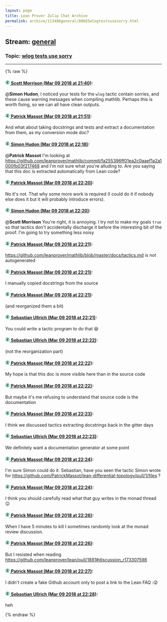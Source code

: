 ```yaml
---
layout: page
title: Lean Prover Zulip Chat Archive 
permalink: archive/113488general/80665wlogtestsusesorry.html
---
```


## Stream: [general](index.html)
### Topic: [wlog tests use sorry](80665wlogtestsusesorry.html)

---


{% raw %}
#### [![Click to go to Zulip](../../assets/img/zulip2.png) Scott Morrison (Mar 09 2018 at 21:40)](https://leanprover.zulipchat.com/#narrow/stream/113488-general/topic/wlog%20tests%20use%20sorry/near/123507100):
@**Simon Hudon**, I noticed your tests for the `wlog` tactic contain sorries, and these cause warning messages when compiling mathlib. Perhaps this is worth fixing, so we can all have clean outputs.

#### [![Click to go to Zulip](../../assets/img/zulip2.png) Patrick Massot (Mar 09 2018 at 21:51)](https://leanprover.zulipchat.com/#narrow/stream/113488-general/topic/wlog%20tests%20use%20sorry/near/123507647):
And what about taking docstrings and tests and extract a documentation from them, as my conversion mode doc?

#### [![Click to go to Zulip](../../assets/img/zulip2.png) Simon Hudon (Mar 09 2018 at 22:18)](https://leanprover.zulipchat.com/#narrow/stream/113488-general/topic/wlog%20tests%20use%20sorry/near/123508868):
@**Patrick Massot** I'm looking at https://github.com/leanprover/mathlib/commit/fa255396ff01ea2c0aaef1a2a1000fb03f217468 and I'm not sure what you're alluding to. Are you saying that this doc is extracted automatically from Lean code?

#### [![Click to go to Zulip](../../assets/img/zulip2.png) Patrick Massot (Mar 09 2018 at 22:20)](https://leanprover.zulipchat.com/#narrow/stream/113488-general/topic/wlog%20tests%20use%20sorry/near/123508965):
No it's not. That why some more work is required (I could do it if nobody else does it but it will probably introduce errors).

#### [![Click to go to Zulip](../../assets/img/zulip2.png) Simon Hudon (Mar 09 2018 at 22:20)](https://leanprover.zulipchat.com/#narrow/stream/113488-general/topic/wlog%20tests%20use%20sorry/near/123508966):
@**Scott Morrison** You're right, it is annoying. I try not to make my goals `true` so that tactics don't accidentally discharge it before the interesting bit of the proof. I'm going to try something less noisy

#### [![Click to go to Zulip](../../assets/img/zulip2.png) Patrick Massot (Mar 09 2018 at 22:21)](https://leanprover.zulipchat.com/#narrow/stream/113488-general/topic/wlog%20tests%20use%20sorry/near/123508978):
https://github.com/leanprover/mathlib/blob/master/docs/tactics.md is _not_ autogenerated

#### [![Click to go to Zulip](../../assets/img/zulip2.png) Patrick Massot (Mar 09 2018 at 22:21)](https://leanprover.zulipchat.com/#narrow/stream/113488-general/topic/wlog%20tests%20use%20sorry/near/123508988):
I manually copied docstrings from the source

#### [![Click to go to Zulip](../../assets/img/zulip2.png) Patrick Massot (Mar 09 2018 at 22:21)](https://leanprover.zulipchat.com/#narrow/stream/113488-general/topic/wlog%20tests%20use%20sorry/near/123508995):
(and reorganized them a bit)

#### [![Click to go to Zulip](../../assets/img/zulip2.png) Sebastian Ullrich (Mar 09 2018 at 22:21)](https://leanprover.zulipchat.com/#narrow/stream/113488-general/topic/wlog%20tests%20use%20sorry/near/123508998):
You could write a tactic program to do that :laughing:

#### [![Click to go to Zulip](../../assets/img/zulip2.png) Sebastian Ullrich (Mar 09 2018 at 22:22)](https://leanprover.zulipchat.com/#narrow/stream/113488-general/topic/wlog%20tests%20use%20sorry/near/123509002):
(not the reorganization part)

#### [![Click to go to Zulip](../../assets/img/zulip2.png) Patrick Massot (Mar 09 2018 at 22:22)](https://leanprover.zulipchat.com/#narrow/stream/113488-general/topic/wlog%20tests%20use%20sorry/near/123509044):
My hope is that this doc is more visible here than in the source code

#### [![Click to go to Zulip](../../assets/img/zulip2.png) Patrick Massot (Mar 09 2018 at 22:22)](https://leanprover.zulipchat.com/#narrow/stream/113488-general/topic/wlog%20tests%20use%20sorry/near/123509051):
But maybe it's me refusing to understand that source code is the documentation

#### [![Click to go to Zulip](../../assets/img/zulip2.png) Patrick Massot (Mar 09 2018 at 22:23)](https://leanprover.zulipchat.com/#narrow/stream/113488-general/topic/wlog%20tests%20use%20sorry/near/123509064):
I think we discussed tactics extracting docstrings back in the gitter days

#### [![Click to go to Zulip](../../assets/img/zulip2.png) Sebastian Ullrich (Mar 09 2018 at 22:23)](https://leanprover.zulipchat.com/#narrow/stream/113488-general/topic/wlog%20tests%20use%20sorry/near/123509092):
We definitely want a documentation generator at some point

#### [![Click to go to Zulip](../../assets/img/zulip2.png) Patrick Massot (Mar 09 2018 at 22:24)](https://leanprover.zulipchat.com/#narrow/stream/113488-general/topic/wlog%20tests%20use%20sorry/near/123509141):
I'm sure Simon could do it. Sebastian, have you seen the tactic Simon wrote for https://github.com/PatrickMassot/lean-differential-topology/pull/1/files ?

#### [![Click to go to Zulip](../../assets/img/zulip2.png) Patrick Massot (Mar 09 2018 at 22:24)](https://leanprover.zulipchat.com/#narrow/stream/113488-general/topic/wlog%20tests%20use%20sorry/near/123509160):
I think you should carefully read what that guy writes in the monad thread :wink:

#### [![Click to go to Zulip](../../assets/img/zulip2.png) Patrick Massot (Mar 09 2018 at 22:26)](https://leanprover.zulipchat.com/#narrow/stream/113488-general/topic/wlog%20tests%20use%20sorry/near/123509200):
When I have 5 minutes to kill I sometimes  randomly look at the monad review discussion.

#### [![Click to go to Zulip](../../assets/img/zulip2.png) Patrick Massot (Mar 09 2018 at 22:26)](https://leanprover.zulipchat.com/#narrow/stream/113488-general/topic/wlog%20tests%20use%20sorry/near/123509263):
But I resisted when reading https://github.com/leanprover/lean/pull/1881#discussion_r173307598

#### [![Click to go to Zulip](../../assets/img/zulip2.png) Patrick Massot (Mar 09 2018 at 22:27)](https://leanprover.zulipchat.com/#narrow/stream/113488-general/topic/wlog%20tests%20use%20sorry/near/123509279):
I didn't create a fake Github account only to post a link to the Lean FAQ ::stuck_out_tongue_winking_eye:

#### [![Click to go to Zulip](../../assets/img/zulip2.png) Sebastian Ullrich (Mar 09 2018 at 22:28)](https://leanprover.zulipchat.com/#narrow/stream/113488-general/topic/wlog%20tests%20use%20sorry/near/123509350):
heh


{% endraw %}
